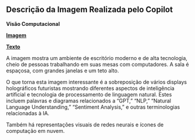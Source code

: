 ## Descrição da Imagem Realizada pelo Copilot
**Visão Computacional**

**[Imagem](/inputs/VisaoComputacional.png)**

**[Texto](/inputs/VisãoComputacional.md)**

A imagem mostra um ambiente de escritório moderno e de alta tecnologia, cheio de pessoas trabalhando em suas mesas com computadores. A sala é espaçosa, com grandes janelas e um teto alto.

O que torna esta imagem interessante é a sobreposição de vários displays holográficos futuristas mostrando diferentes aspectos de inteligência artificial e tecnologia de processamento de linguagem natural. Estes incluem palavras e diagramas relacionados a “GPT,” “NLP,” “Natural Language Understanding,” “Sentiment Analysis,” e outras terminologias relacionadas à IA.

Também há representações visuais de redes neurais e ícones de computação em nuvem.
